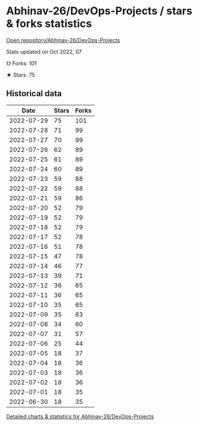 # Abhinav-26/DevOps-Projects / stars & forks statistics

[Open repository/Abhinav-26/DevOps-Projects](https://github.com/Abhinav-26/DevOps-Projects)

Stats updated on Oct 2022, 07

☋ Forks: 101

★ Stars: 75

## Historical data
| Date | Stars | Forks |
|------|-------|-------|
| 2022-07-29 | 75 | 101 | 
| 2022-07-28 | 71 | 99 | 
| 2022-07-27 | 70 | 99 | 
| 2022-07-26 | 62 | 89 | 
| 2022-07-25 | 61 | 89 | 
| 2022-07-24 | 60 | 89 | 
| 2022-07-23 | 59 | 88 | 
| 2022-07-22 | 59 | 88 | 
| 2022-07-21 | 59 | 86 | 
| 2022-07-20 | 52 | 79 | 
| 2022-07-19 | 52 | 79 | 
| 2022-07-18 | 52 | 79 | 
| 2022-07-17 | 52 | 78 | 
| 2022-07-16 | 51 | 78 | 
| 2022-07-15 | 47 | 78 | 
| 2022-07-14 | 46 | 77 | 
| 2022-07-13 | 39 | 71 | 
| 2022-07-12 | 36 | 65 | 
| 2022-07-11 | 36 | 65 | 
| 2022-07-10 | 35 | 65 | 
| 2022-07-09 | 35 | 63 | 
| 2022-07-08 | 34 | 60 | 
| 2022-07-07 | 31 | 57 | 
| 2022-07-06 | 25 | 44 | 
| 2022-07-05 | 18 | 37 | 
| 2022-07-04 | 18 | 36 | 
| 2022-07-03 | 18 | 36 | 
| 2022-07-02 | 18 | 36 | 
| 2022-07-01 | 18 | 35 | 
| 2022-06-30 | 18 | 35 | 


[Detailed charts & statistics for Abhinav-26/DevOps-Projects](https://reviewgithub.com/rep/Abhinav-26/DevOps-Projects)
